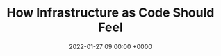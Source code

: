 ---
title: "How Infrastructure as Code Should Feel"
date:   2022-01-27 09:00:00 +0000
externalLink: "https://scalefactory.com/blog/2022/01/27/how-infrastructure-as-code-should-feel/"
---